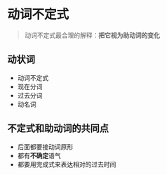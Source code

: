 # 动词不定式
>动词不定式最合理的解释：**把它视为助动词的变化**  
## 动状词
* 动词不定式
* 现在分词
* 过去分词
* 动名词    

## 不定式和助动词的共同点
* 后面都要接动词原形
* 都有**不确定**语气
* 都要用完成式来表达相对的过去时间

